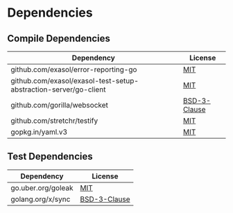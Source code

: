 <!-- @formatter:off -->
# Dependencies

## Compile Dependencies

| Dependency                                                       | License           |
| ---------------------------------------------------------------- | ----------------- |
| github.com/exasol/error-reporting-go                             | [MIT][0]          |
| github.com/exasol/exasol-test-setup-abstraction-server/go-client | [MIT][1]          |
| github.com/gorilla/websocket                                     | [BSD-3-Clause][2] |
| github.com/stretchr/testify                                      | [MIT][3]          |
| gopkg.in/yaml.v3                                                 | [MIT][4]          |

## Test Dependencies

| Dependency         | License           |
| ------------------ | ----------------- |
| go.uber.org/goleak | [MIT][5]          |
| golang.org/x/sync  | [BSD-3-Clause][6] |

[0]: https://github.com/exasol/error-reporting-go/blob/v0.2.0/LICENSE
[1]: https://github.com/exasol/exasol-test-setup-abstraction-server/blob/go-client/v0.3.6/go-client/LICENSE
[2]: https://github.com/gorilla/websocket/blob/v1.5.1/LICENSE
[3]: https://github.com/stretchr/testify/blob/v1.9.0/LICENSE
[4]: https://github.com/go-yaml/yaml/blob/v3.0.1/LICENSE
[5]: https://github.com/uber-go/goleak/blob/HEAD/LICENSE
[6]: https://cs.opensource.google/go/x/sync/+/v0.6.0:LICENSE

